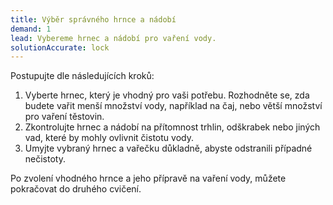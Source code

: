 ```yaml
---
title: Výběr správného hrnce a nádobí
demand: 1
lead: Vybereme hrnec a nádobí pro vaření vody.
solutionAccurate: lock
---
```


Postupujte dle následujících kroků:

1. Vyberte hrnec, který je vhodný pro vaši potřebu. Rozhodněte se, zda budete vařit menší množství vody, například na čaj, nebo větší množství pro vaření těstovin.
1. Zkontrolujte hrnec a nádobí na přítomnost trhlin, odškrabek nebo jiných vad, které by mohly ovlivnit čistotu vody.
1. Umyjte vybraný hrnec a vařečku důkladně, abyste odstranili případné nečistoty.

Po zvolení vhodného hrnce a jeho přípravě na vaření vody, můžete pokračovat do druhého cvičení.

